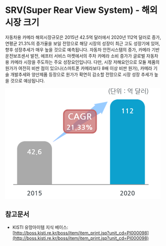 # SRV(Super Rear View System) - 해외시장 크기


자동차용 카메라 해외시장규모은 2015년 42.5억 달러에서 2020년 112억 달러로 증가, 연평균 21.3%의 증가율을 보일 전망으로 해당 시장의 성장이 최근 고도 성장기에 있어, 향후 성장추세가 매우 높을 것으로 예측됩니다.
자동차 안전시스템의 증가, 카메라 기반 운전보조센서 발전, 에프터 서비스 마켓에서의 주차 카메라 소비 증가가 글로벌 자동차용 카메라 시장을 주도하는 주요 성장요인입니다.
다만, 시장 저해요인으로 모듈 제품의 원가가 여전히 비싼 점이 있으나(스마트폰 카메라보다 8배 이상 비싼 원가), 카메라 기술 개발추세와 양산제품 등장으로 원가가 확연히 감소할 전망으로 시장 성장 추세가 높을 것으로 예상됩니다.


![ ](./images/SRV_Q12_1_1.PNG)

## 참고문서
- KISTI 유망아이템 지식 베이스: [http://boss.kisti.re.kr/boss/item/item_print.jsp?unit_cd=PI000098](http://boss.kisti.re.kr/boss/item/item_print.jsp?unit_cd=PI000098)

